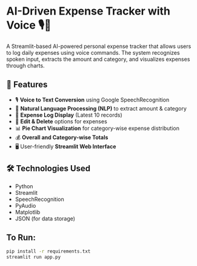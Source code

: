 # AI-Driven Expense Tracker with Voice 🎙️💸

A Streamlit-based AI-powered personal expense tracker that allows users to log daily expenses using voice commands. The system recognizes spoken input, extracts the amount and category, and visualizes expenses through charts.

## 🚀 Features
- 🎙️ **Voice to Text Conversion** using Google SpeechRecognition
- 🧠 **Natural Language Processing (NLP)** to extract amount & category
- 📄 **Expense Log Display** (Latest 10 records)
- 📝 **Edit & Delete** options for expenses
- 📊 **Pie Chart Visualization** for category-wise expense distribution
- 💰 **Overall and Category-wise Totals**
- 🖥️ User-friendly **Streamlit Web Interface**

## 🛠️ Technologies Used
- Python
- Streamlit
- SpeechRecognition
- PyAudio
- Matplotlib
- JSON (for data storage)

## To Run:

```bash
pip install -r requirements.txt
streamlit run app.py
